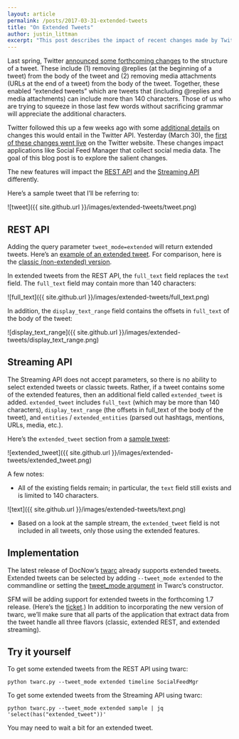 ```yaml
---
layout: article
permalink: /posts/2017-03-31-extended-tweets
title: "On Extended Tweets"
author: justin_littman 
excerpt: "This post describes the impact of recent changes made by Twitter to allow extended tweets on the REST and Streaming APIs."
---
```


Last spring, Twitter [announced some forthcoming changes](https://blog.twitter.com/express-even-more-in-140-characters) to the structure of a tweet. These include (1) removing @replies (at the beginning of a tweet) from the body of the tweet and (2) removing media attachments (URLs at the end of a tweet) from the body of the tweet. Together, these enabled “extended tweets” which are tweets that (including @replies and media attachments) can include more than 140 characters. Those of us who are trying to squeeze in those last few words without sacrificing grammar will appreciate the additional characters.

Twitter followed this up a few weeks ago with some [additional details](https://dev.twitter.com/overview/api/upcoming-changes-to-tweets) on changes this would entail in the Twitter API. Yesterday (March 30), the [first of these changes went live](https://blog.twitter.com/2017/now-on-twitter-140-characters-for-your-replies) on the Twitter website.  These changes impact applications like Social Feed Manager that collect social media data.  The goal of this blog post is to explore the salient changes.

The new features will impact the [REST API](https://dev.twitter.com/rest/public) and the [Streaming API](https://dev.twitter.com/streaming/overview) differently.

Here’s a sample tweet that I’ll be referring to:

![tweet]({{ site.github.url }}/images/extended-tweets/tweet.png)

## REST API
Adding the query parameter `tweet_mode=extended` will return extended tweets. Here’s an [example of an extended tweet](https://gist.github.com/justinlittman/4b0a49cfaa63cc3b92ca6471b7adbbd6). For comparison, here is the [classic (non-extended) version](https://gist.github.com/justinlittman/3822b318ebdd8dc5d5c7b64aee78389a).

In extended tweets from the REST API, the `full_text` field replaces the `tex`t field. The `full_text` field may contain more than 140 characters:

![full_text]({{ site.github.url }}/images/extended-tweets/full_text.png)

In addition, the `display_text_range` field contains the offsets in `full_text` of the body of the tweet:

![display_text_range]({{ site.github.url }}/images/extended-tweets/display_text_range.png)


## Streaming API
The Streaming API does not accept parameters, so there is no ability to select extended tweets or classic tweets. Rather, if a tweet contains some of the extended features, then an additional field called `extended_tweet` is added. `extended_tweet` includes `full_text` (which may be more than 140 characters), `display_text_range` (the offsets in full_text of the body of the tweet), and `entities` / `extended_entities` (parsed out hashtags, mentions, URLs, media, etc.).

Here’s the `extended_tweet` section from a [sample tweet](https://gist.github.com/justinlittman/bb488bfa86b7b2965ef5b44e408cbd83):

![extended_tweet]({{ site.github.url }}/images/extended-tweets/extended_tweet.png)

A few notes:
* All of the existing fields remain; in particular, the `text` field still exists and is limited to 140 characters.

![text]({{ site.github.url }}/images/extended-tweets/text.png)

* Based on a look at the sample stream, the `extended_tweet` field is not included in all tweets, only those using the extended features.

## Implementation
The latest release of DocNow’s [twarc](https://github.com/DocNow/twarc) already supports extended tweets. Extended tweets can be selected by adding `--tweet_mode extended` to the commandline or setting the [tweet_mode argument](https://github.com/DocNow/twarc/blob/v1.0.10/twarc.py#L87) in Twarc’s constructor.

SFM will be adding support for extended tweets in the forthcoming 1.7 release. (Here’s the [ticket](https://github.com/gwu-libraries/sfm-ui/issues/737).) In addition to incorporating the new version of twarc, we’ll make sure that all parts of the application that extract data from the tweet handle all three flavors (classic, extended REST, and extended streaming).
 
## Try it yourself
To get some extended tweets from the REST API using twarc:

    python twarc.py --tweet_mode extended timeline SocialFeedMgr

To get some extended tweets from the Streaming API using twarc:

    python twarc.py --tweet_mode extended sample | jq 'select(has("extended_tweet"))'

You may need to wait a bit for an extended tweet.
